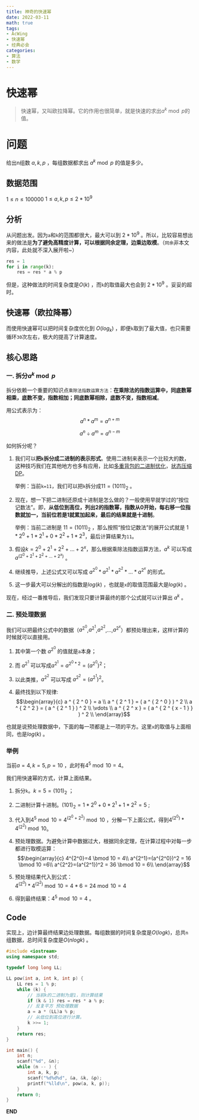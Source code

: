 ```yaml
---
title: 神奇的快速幂
date: 2022-03-11
math: true
tags:
- AcWing
- 快速幂
- 经典必会
categories:
- 算法
- 数学
---
```


# 快速幂
> 快速幂，又叫欧拉降幂。它的作用也很简单，就是快速的求出$a^k \bmod p$的值。

# 问题
给出n组数 $a, k, p$ ，每组数据都求出 $a^k \bmod p$ 的值是多少。

## 数据范围
$1 \le n \le 100000$
$1 \le a,k,p \le 2 * 10^9$

## 分析
从问题出发。因为`a`和`k`的范围都很大，最大可以到 $2 * 10^9$ 。所以，比较容易想出来的做法是**为了避免高精度计算，可以根据同余定理，边乘边取模**。（`同余`非本文内容，此处就不深入展开啦~）
```python
res = 1
for i in range(k):
    res = res * a % p
```

但是，这种做法的时间复杂度是$O(k)$ ，而`k`的取值最大也会到 $2 * 10^9$ 。妥妥的超时。

## 快速幂（欧拉降幂）
而使用快速幂可以把时间复杂度优化到 $O(log_k)$ ，即便`k`取到了最大值，也只需要循环`30`次左右，极大的提高了计算速度。

## 核心思路
### 一. 拆分$a^k \bmod p$  
拆分依赖一个重要的知识点`乘除法指数运算方法`：**在乘除法的指数运算中，同底数幂相乘，底数不变，指数相加；同底数幂相除，底数不变，指数相减**。

用公式表示为：  
$$a^n*a^m=a^{n+m}$$

$$a^n\div{a^m}=a^{n-m}$$

如何拆分呢？  
1. 我们可以**把`k`拆分成二进制的表示形式**。使用二进制来表示一个比较大的数，这种技巧我们在其他地方也多有应用，比如[多重背包的二进制优化](https://mp.weixin.qq.com/s/kVUxs-8arLShpO0713fytg)，[状态压缩DP](https://mp.weixin.qq.com/s/jO1s6LYSlcMk-dWw-rPb2A)。

    举例：当前`k=11`，我们可以把`k`拆分成$11=(1011)_2$ 。

2. 现在，想一下把二进制还原成十进制是怎么做的？一般使用早就学过的“按位记数法”。即，**从低位到高位，列出2的指数幂，指数从0开始，每右移一位指数就加一，当前位若是1就累加起来，最后的结果就是十进制**。

    举例：当前二进制是 $11=(1011)_2$ ，那么按照“按位记数法”的展开公式就是 $1 * 2^0 + 1 * 2 ^ 1 + 0 * 2^ 2 + 1 * 2 ^ 3$，最后计算结果为`11`。

3. 假设$k=2^0+2^1+2^2+...+2^x$，那么根据乘除法指数运算方法，$a^k$ 可以写成 $a^{(2^0+2^1+2^2+...+2^x)}$ 。

4. 继续推导，上述公式又可以写成 $a^{2^0}*a^{2^1}*a^{2^2}*...*a^{2^x}$ 的形式。

5. 这一步最大可以分解出的指数是$log(k)$ ，也就是`x`的取值范围最大是$log(k)$ 。

现在，经过一番推导后，我们发现只要计算最终的那个公式就可以计算出 $a^k$ 。

### 二. 预处理数据
我们可以把最终公式中的数据（$a^{2^0}$,$a^{2^1}$,$a^{2^2}$,...,$a^{2^x}$）都预处理出来，这样计算的时候就可以直接用。

1. 其中第一个数 $a^{2^0}$ 的值就是`a`本身；
   
2. 而 $a ^ { 2 ^ 1 }$ 可以写成$a ^ { 2 ^ 1 } = a ^ { { 2 ^ 0 } * 2 } = ( a ^ { 2 ^ 0 }) ^ 2$；
   
3. 以此类推，$a^{2^2}$ 可以写成 $a^{2^2}=(a^{2^1})^2$。
   
4. 最终找到以下规律:
   $$\begin{array}{c}
        a ^ { 2 ^ 0 } = a \\ 
        a ^ { 2 ^ 1 } = ( a ^ { 2 ^ 0 } ) ^ 2 \\
        a ^ { 2 ^ 2 } = ( a ^ { 2 ^ 1 } ) ^ 2 \\
        \vdots \\
        a ^ { 2 ^ x } = ( a ^ { 2 ^ { x - 1 } } ) ^ 2 \\
    \end{array}$$
   

也就是说预处理数据中，下面的每一项都是上一项的平方。这里`x`的取值与上面相同，也是$log(k)$ 。

### 举例
当前$a=4,k=5,p=10$ ，此时有$4^5\bmod10=4$。

我们用快速幂的方式，计算上面结果。
1. 拆分`k`。$k=5=(101)_2$ ；
2. 二进制计算十进制。$(101)_2=1*{2^0} + 0 * {2^1} + 1 * {2^2}=5$ ;
3. 代入到$4^5 \bmod 10=4^{(2^0+2^2)} \bmod 10$ ，分解一下上面公式，得到$4^{(2^0)} * 4^{(2^2)} \bmod 10$。
4. 预处理数据。为避免计算中数据过大，根据同余定理，在计算过程中对每一步都进行取模运算：
    $$\begin{array}{c} 
     4^{2^0}=4 \bmod 10 = 4\\
     a^{2^1}=(a^{2^0})^2 = 16 \bmod 10 =6\\
     a^{2^2}=(a^{2^1})^2 = 36 \bmod 10 = 6\\
    \end{array}$$
    
5. 预处理结果代入到公式：  
    $4^{(2^0)} * 4^{(2^2)} \bmod 10=4*6=24\bmod 10=4$

6. 得到最终结果：$4^5\bmod10=4$ 。

## Code
实现上，边计算最终结果边处理数据。每组数据的时间复杂度是$O(logk)$，总共`n`组数据，总时间复杂度是$O(nlogk)$ 。
```cpp
#include <iostream>
using namespace std;

typedef long long LL;

LL pow(int a, int k, int p) {
    LL res = 1 % p;
    while (k) {
        // 当前k的二进制为是1，则计算结果
        if (k & 1) res = res * a % p;
        // 反复平方 预处理数据
        a = a * (LL)a % p;
        // 从低位到高位进行计算。
        k >>= 1;
    }
    return res;
}

int main() {
    int n;
    scanf("%d", &n);
    while (n -- ) {
        int a, k, p;
        scanf("%d%d%d", &a, &k, &p);
        printf("%lld\n", pow(a, k, p));
    }
    return 0;
}
```

**END**